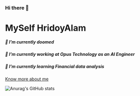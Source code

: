 ### Hi there 👋
# MySelf HridoyAlam
##### 🌱 I’m currently doomed
##### 🔭 I’m currently working at Opus Technology as an AI Engineer
##### 🌱 I’m currently learning Financial data analysis
[Know more about me](https://hridoyalam.github.io/Portfoilio_html_css_javascripte/)
<!--
**HridoyAlam/HridoyAlam** is a ✨ _special_ ✨ repository because its `README.md` (this file) appears on your GitHub profile.

Here are some ideas to get you started:
### 🔭 I’m currently working at Opus Technology as an AI Engineer
### 🌱 I’m currently learning Financial data analysis
- 👯 I’m looking to collaborate on ...
- 🤔 I’m looking for help with ...
- 💬 Ask me about ...
- 📫 How to reach me: ...
- 😄 Pronouns: ...
- ⚡ Fun fact: ...
[![Anurag's GitHub stats](https://github-readme-stats.vercel.app/api?username=HridoyAlam)](https://github.com/anuraghazra/github-readme-stats)
-->

![Anurag's GitHub stats](https://github-readme-stats.vercel.app/api?username=HridoyAlam&show_icons=true&theme=radical)
